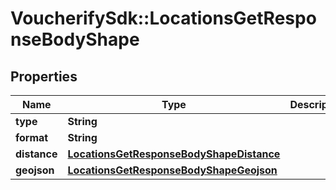 # VoucherifySdk::LocationsGetResponseBodyShape

## Properties

| Name | Type | Description | Notes |
| ---- | ---- | ----------- | ----- |
| **type** | **String** |  | [optional] |
| **format** | **String** |  | [optional] |
| **distance** | [**LocationsGetResponseBodyShapeDistance**](LocationsGetResponseBodyShapeDistance.md) |  | [optional] |
| **geojson** | [**LocationsGetResponseBodyShapeGeojson**](LocationsGetResponseBodyShapeGeojson.md) |  | [optional] |

